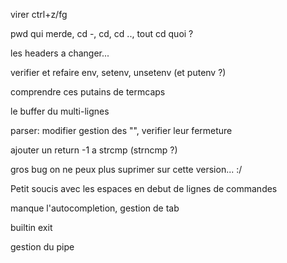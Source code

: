 virer ctrl+z/fg

pwd qui merde, cd -, cd, cd .., tout cd quoi ?

les headers a changer...

verifier et refaire env, setenv, unsetenv (et putenv ?)

comprendre ces putains de termcaps

le buffer du multi-lignes

parser: modifier gestion des "", verifier leur fermeture

ajouter un return -1 a strcmp (strncmp ?)

gros bug on ne peux plus suprimer sur cette version... :/

Petit soucis avec les espaces en debut de lignes de commandes

manque l'autocompletion, gestion de tab

builtin exit

gestion du pipe
